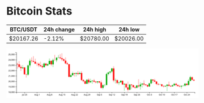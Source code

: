 # Bitcoin Stats

BTC/USDT|24h change|24h high|24h low|
|---|---|---|---|
|$20167.26|-2.12%|$20780.00|$20026.00|

<img src="./chart.svg">
